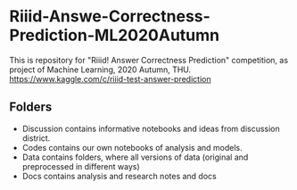 # Riiid-Answe-Correctness-Prediction-ML2020Autumn
This is repository for "Riiid! Answer Correctness Prediction" competition, as project of Machine Learning, 2020 Autumn, THU.
https://www.kaggle.com/c/riiid-test-answer-prediction
## Folders 
- Discussion contains informative notebooks and ideas from discussion district.
- Codes contains our own notebooks of analysis and models.
- Data contains folders, where all versions of data (original and preprocessed in different ways)
- Docs contains analysis and research notes and docs
